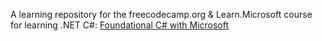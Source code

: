 A learning repository for the freecodecamp.org & Learn.Microsoft course for learning .NET C#: [Foundational C# with Microsoft](https://www.freecodecamp.org/learn/foundational-c-sharp-with-microsoft/)
